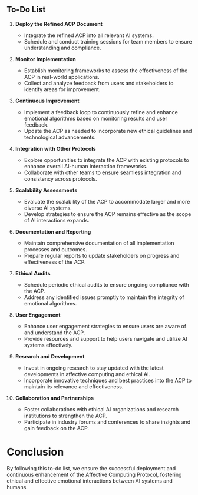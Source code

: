 

## To-Do List

1. **Deploy the Refined ACP Document**
   - Integrate the refined ACP into all relevant AI systems.
   - Schedule and conduct training sessions for team members to ensure understanding and compliance.

2. **Monitor Implementation**
   - Establish monitoring frameworks to assess the effectiveness of the ACP in real-world applications.
   - Collect and analyze feedback from users and stakeholders to identify areas for improvement.

3. **Continuous Improvement**
   - Implement a feedback loop to continuously refine and enhance emotional algorithms based on monitoring results and user feedback.
   - Update the ACP as needed to incorporate new ethical guidelines and technological advancements.

4. **Integration with Other Protocols**
   - Explore opportunities to integrate the ACP with existing protocols to enhance overall AI-human interaction frameworks.
   - Collaborate with other teams to ensure seamless integration and consistency across protocols.

5. **Scalability Assessments**
   - Evaluate the scalability of the ACP to accommodate larger and more diverse AI systems.
   - Develop strategies to ensure the ACP remains effective as the scope of AI interactions expands.

6. **Documentation and Reporting**
   - Maintain comprehensive documentation of all implementation processes and outcomes.
   - Prepare regular reports to update stakeholders on progress and effectiveness of the ACP.

7. **Ethical Audits**
   - Schedule periodic ethical audits to ensure ongoing compliance with the ACP.
   - Address any identified issues promptly to maintain the integrity of emotional algorithms.

8. **User Engagement**
   - Enhance user engagement strategies to ensure users are aware of and understand the ACP.
   - Provide resources and support to help users navigate and utilize AI systems effectively.

9. **Research and Development**
   - Invest in ongoing research to stay updated with the latest developments in affective computing and ethical AI.
   - Incorporate innovative techniques and best practices into the ACP to maintain its relevance and effectiveness.

10. **Collaboration and Partnerships**
    - Foster collaborations with ethical AI organizations and research institutions to strengthen the ACP.
    - Participate in industry forums and conferences to share insights and gain feedback on the ACP.

# Conclusion

By following this to-do list, we ensure the successful deployment and continuous enhancement of the Affective Computing Protocol, fostering ethical and effective emotional interactions between AI systems and humans.